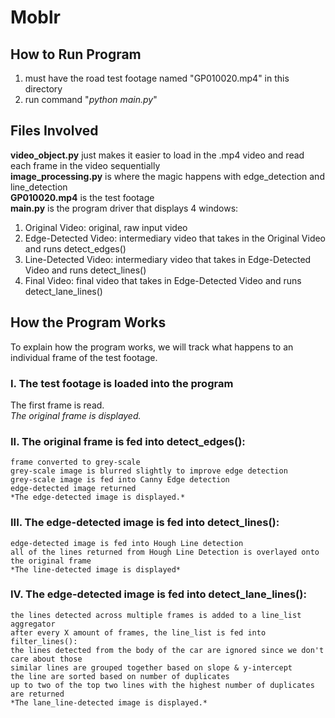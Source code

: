 # Moblr
## How to Run Program
1. must have the road test footage named "GP010020.mp4" in this directory
2. run command "*python main.py*"
## Files Involved
**video_object.py** just makes it easier to load in the .mp4 video and read each frame in the video sequentially<br>
**image_processing.py** is where the magic happens with edge_detection and line_detection<br>
**GP010020.mp4** is the test footage<br>
**main.py** is the program driver that displays 4 windows:<br>
<ol>
<li>Original Video: original, raw input video</li>
<li>Edge-Detected Video: intermediary video that takes in the Original Video and runs detect_edges()</li>
<li>Line-Detected Video: intermediary video that takes in Edge-Detected Video and runs detect_lines()</li>
<li>Final Video: final video that takes in Edge-Detected Video and runs detect_lane_lines()</li>
</ol>

## How the Program Works
To explain how the program works, we will track what happens to an individual frame of the test footage.
### I. The test footage is loaded into the program
The first frame is read.<br>
*The original frame is displayed.*
### II. The original frame is fed into **detect_edges()**:
    frame converted to grey-scale
    grey-scale image is blurred slightly to improve edge detection
    grey-scale image is fed into Canny Edge detection
    edge-detected image returned
    *The edge-detected image is displayed.*
    
### III. The edge-detected image is fed into detect_lines():
    edge-detected image is fed into Hough Line detection
    all of the lines returned from Hough Line Detection is overlayed onto the original frame
    *The line-detected image is displayed*
    
### IV. The edge-detected image is fed into detect_lane_lines():
    the lines detected across multiple frames is added to a line_list aggregator
    after every X amount of frames, the line_list is fed into filter_lines():
    the lines detected from the body of the car are ignored since we don't care about those
    similar lines are grouped together based on slope & y-intercept
    the line are sorted based on number of duplicates
    up to two of the top two lines with the highest number of duplicates are returned
    *The lane_line-detected image is displayed.*
